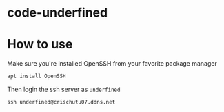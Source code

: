 # code-underfined
# How to use
Make sure you're installed OpenSSH from your favorite package manager
```bash
apt install OpenSSH
```
Then login the ssh server as `underfined`
```
ssh underfined@crischutu07.ddns.net
```

